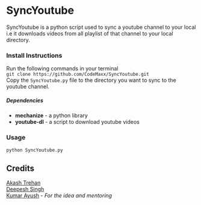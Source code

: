 SyncYoutube
============

SyncYoutube is a python script used to sync a youtube channel to your local i.e it downloads videos from all playlist of that channel to your local directory.

### Install Instructions
Run the following commands in your terminal \
`git clone https://github.com/CodeMaxx/SyncYoutube.git` \
Copy the `SyncYoutube.py` file to the directory you want to sync to the youtube channel.
##### Dependencies
* **mechanize** - a python library
* **youtube-dl** - a script to download youtube videos

### Usage
`python SyncYoutube.py`

## Credits
[Akash Trehan](https://github.com/CodeMaxx) \
[Deepesh Singh](https://github.com/deepesh00) \
[Kumar Ayush](https://github.com/cheekujodhpur) - *For the idea and mentoring*